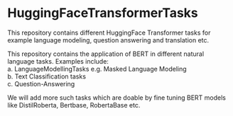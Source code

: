 # HuggingFaceTransformerTasks
This repository contains different HuggingFace Transformer tasks for example language modeling, question answering and translation etc.

This repository contains the application of BERT in different natural language tasks. Examples include: <br/>
a. LanguageModellingTasks e.g. Masked Language Modeling <br/>
b. Text Classification tasks <br/>
c. Question-Answering <br/>

We will add more such tasks which are doable by fine tuning BERT models like DistilRoberta, Bertbase, RobertaBase etc.
